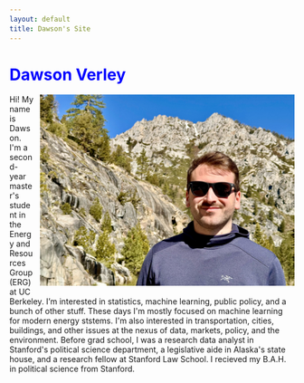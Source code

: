 ```yaml
---
layout: default
title: Dawson's Site
---
```


# <span style="color:blue">Dawson Verley</span>

<img src="/assets/dawson.jpeg" alt="Dawson in the mountains" width="450" style="float: right; margin-bottom: 5px; margin-left: 10px;"/>

Hi! My name is Dawson. I'm a second-year master's student in the Energy and Resources Group (ERG) at UC Berkeley. I’m interested in statistics, machine learning, public policy, and a bunch of other stuff. These days I'm mostly focused on machine learning for modern energy ststems. I'm also interested in transportation, cities, buildings, and other issues at the nexus of data, markets, policy, and the environment. Before grad school, I was a research data analyst in Stanford's political science department, a legislative aide in Alaska's state house, and a research fellow at Stanford Law School. I recieved my B.A.H. in political science from Stanford. 




